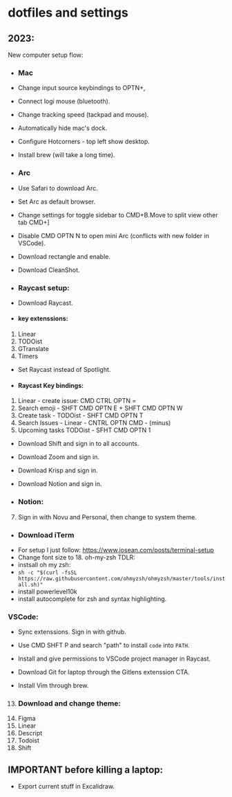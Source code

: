 # dotfiles and settings

## 2023:

New computer setup flow:
* ### Mac 
* Change input source keybindings to OPTN+,
* Connect logi mouse (bluetooth).
* Change tracking speed (tackpad and mouse).
* Automatically hide mac's dock.
* Configure Hotcorners - top left show desktop.
* Install brew (will take a long time).


* ### Arc
* Use Safari to download Arc. 
* Set Arc as default browser.
* Change settings for toggle sidebar to CMD+B.Move to split view other tab CMD+]
* Disable CMD OPTN N to open mini Arc (conflicts with new folder in VSCode).


* Download rectangle and enable.

* Download CleanShot.

* ### Raycast setup: 
* Download Raycast.
* #### key extenssions:
1. Linear
2. TODOist
3. GTranslate
4. Timers
* Set Raycast instead of Spotlight.
* #### Raycast Key bindings:
1. Linear - create issue: CMD CTRL OPTN =
2. Search emoji - SHFT CMD OPTN E + SHFT CMD OPTN W
3. Create task - TODOist - SHFT CMD OPTN T
4. Search Issues - Linear - CNTRL OPTN CMD - (minus)
5. Upcoming tasks TODOist - SFHT CMD OPTN 1


* Download Shift and sign in to all accounts.


* Download Zoom and sign in.


* Download Krisp and sign in.


* Download Notion and sign in.


* ### Notion:
7. Sign in with Novu and Personal, then change to system theme.


* ### Download iTerm
* For setup I just follow: https://www.josean.com/posts/terminal-setup
* Change font size to 18. 
oh-my-zsh TDLR:
 * instsall oh my zsh:
 * `sh -c "$(curl -fsSL https://raw.githubusercontent.com/ohmyzsh/ohmyzsh/master/tools/install.sh)"`
 * install powerlevel10k
 * install autocomplete for zsh and syntax highlighting.


### VSCode:
* Sync extenssions. Sign in with github.
* Use CMD SHFT P and search "path" to install `code` into `PATH`.
* Install and give permissions to VSCode project manager in Raycast.
* Download Git for laptop through the Gitlens extenssion CTA.

* Install Vim through brew.


13. ### Download and change theme:
14. Figma
15. Linear
16. Descript
17. Todoist
18. Shift


## IMPORTANT before killing a laptop:
* Export current stuff in Excalidraw.   
